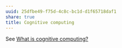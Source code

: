 ```yaml
---
uuid: 25dfbe49-f75d-4c8c-bc1d-d1f65718daf1
share: true
title: Cognitive computing
---
```

See [What is cognitive computing?](/e0fcec25-9225-4926-bfc3-8318ec40a638)